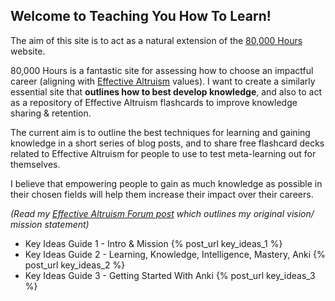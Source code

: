 ## Welcome to Teaching You How To Learn! 

The aim of this site is to act as a natural extension of the [80,000 Hours](https://80000hours.org/) website. 

80,000 Hours is a fantastic site for assessing how to choose an impactful career (aligning with [Effective Altruism](https://www.effectivealtruism.org/) values). I want to create a similarly essential site that **outlines how to best develop knowledge**, and also to act as a repository of Effective Altruism flashcards to improve knowledge sharing & retention.

The current aim is to outline the best techniques for learning and gaining knowledge in a short series of blog posts, and to share free flashcard decks related to Effective Altruism for people to use to test meta-learning out for themselves. 

I believe that empowering people to gain as much knowledge as possible in their chosen fields will help them increase their impact over their careers.

*(Read my [Effective Altruism Forum post](https://forum.effectivealtruism.org/posts/EwJuWKicdY76rtCsN/utility-of-an-charity-similar-to-80-000-hours-teaching) which outlines my original vision/ mission statement)*

- Key Ideas Guide 1 - Intro & Mission {% post_url key_ideas_1 %}
- Key Ideas Guide 2 - Learning, Knowledge, Intelligence, Mastery, Anki {% post_url key_ideas_2 %}
- Key Ideas Guide 3 - Getting Started With Anki {% post_url key_ideas_3 %}